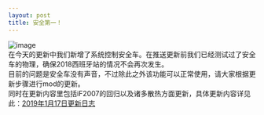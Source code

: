 ```yaml
---
layout: post
title: 安全第一！
---
```


![image](https://i.ibb.co/m5YQNm1/GRAB-297.png)  
在今天的更新中我们新增了系统控制安全车。在推送更新前我们已经测试过了安全车的物理，确保2018西班牙站的情况不会再次发生。  
目前的问题是安全车没有声音，不过除此之外该功能可以正常使用，请大家根据更新步骤进行mod的更新。  
同时在更新内容里包括iF2007的回归以及诸多散热方面更新，具体更新内容详见此：[2019年1月17日更新日志](/UpdateLog/UpdateLog)  